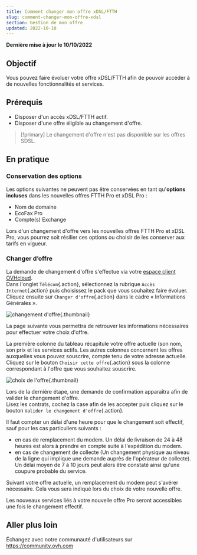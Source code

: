 ```yaml
---
title: Comment changer mon offre xDSL/FTTH
slug: comment-changer-mon-offre-xdsl
section: Gestion de mon offre
updated: 2022-10-10
---
```


**Dernière mise à jour le 10/10/2022**

## Objectif

Vous pouvez faire évoluer votre offre xDSL/FTTH afin de pouvoir accéder à de nouvelles fonctionnalités et services.

## Prérequis

- Disposer d'un accès xDSL/FTTH actif.
- Disposer d'une offre éligible au changement d'offre.

> [!primary]
> Le changement d'offre n'est pas disponible sur les offres SDSL.
>

## En pratique

### Conservation des options

Les options suivantes ne peuvent pas être conservées en tant qu'**options incluses** dans les nouvelles offres FTTH Pro et xDSL Pro :

- Nom de domaine
- EcoFax Pro
- Compte(s) Exchange

Lors d'un changement d'offre vers les nouvelles offres FTTH Pro et xDSL Pro, vous pourrez soit résilier ces options ou choisir de les conserver aux tarifs en vigueur.

### Changer d’offre

La demande de changement d'offre s'effectue via votre [espace client OVHcloud](https://www.ovh.com/auth/?action=gotomanager&from=https://www.ovh.com/fr/&ovhSubsidiary=fr).<br>
Dans l'onglet `Télécom`{.action}, sélectionnez la rubrique `Accès Internet`{.action} puis choisissez le pack que vous souhaitez faire évoluer.<br>
Cliquez ensuite sur `Changer d'offre`{.action} dans le cadre « Informations Générales ».

![changement d'offre](images/Changement01-edit-2022.png){.thumbnail}

La page suivante vous permettra de retrouver les informations nécessaires pour effectuer votre choix d'offre.

La première colonne du tableau récapitule votre offre actuelle (son nom, son prix et les services actifs. Les autres colonnes concernent les offres auxquelles vous pouvez souscrire, compte tenu de votre adresse actuelle.<br>
Cliquez sur le bouton `Choisir cette offre`{.action} sous la colonne correspondant à l'offre que vous souhaitez souscrire.

![choix de l'offre](images/pro-offers2022.png){.thumbnail}

Lors de la dernière étape, une demande de confirmation apparaîtra afin de valider le changement d'offre.<br>
Lisez les contrats, cochez la case afin de les accepter puis cliquez sur le bouton `Valider le changement d'offre`{.action}.

Il faut compter un délai d'une heure pour que le changement soit effectif, sauf pour les cas particuliers suivants :

- en cas de remplacement du modem. Un délai de livraison de 24 à 48 heures est alors à prendre en compte suite à l'expédition du modem.
- en cas de changement de collecte (Un changement physique au niveau de la ligne qui implique une demande auprès de l'opérateur de collecte). Un délai moyen de 7 à 10 jours peut alors être constaté ainsi qu'une coupure probable du service.

Suivant votre offre actuelle, un remplacement du modem peut s'avérer nécessaire. Cela vous sera indiqué lors du choix de votre nouvelle offre.

Les nouveaux services liés à votre nouvelle offre Pro seront accessibles une fois le changement effectif. 

## Aller plus loin

Échangez avec notre communauté d'utilisateurs sur <https://community.ovh.com>
